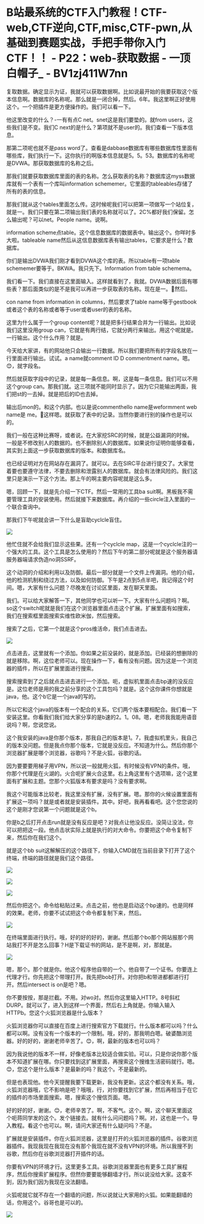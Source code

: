 # B站最系统的CTF入门教程！CTF-web,CTF逆向,CTF,misc,CTF-pwn,从基础到赛题实战，手把手带你入门CTF！！ - P22：web-获取数据 - 一顶白帽子_ - BV1zj411W7nn

复取数据。确定显示为证，我就可以获取数据啊。比如说最开始的我要获取这个版本信息啊。数据库的名称呢。那么就是一闭合掉，然后。6年。我这里啊正好使用这个。一个把插件是更方便操作的。我们可以看一下。

他这里改变的什么？-一有有点C net。snet这是我们要垫的。就from users，这些我们是不变。我们C next的是什么？第项就不是user的。我们查看一下版本信息。

那第二项呢也就不是pass word了。查看是dabbase数据库有哪些数据库性里面有哪些库，我们执行一下。这你执行的啊版本信息就是5。5。53。数据库的名称呢是DVWA。那获取数据库的名称之后。

那我们就要获取数据库里面的表的名称。怎么获取表的名称？数据库这myss数据库就有一个表有一个库叫information schememer。它里面的tableables存储了所有的表的信息。

那我们就从这个tables里面怎么传。这时候呢我们可以把第一项做写一个站位复，就是一。我们只要在第二项输出我们表的名称就可以了。2C%都好我们保留。怎么输出呢？可以net。People name。说啊。

information scheme点table。这个信息数据库的数据表中。输出这个。你咩时多大啦。tableable name然后从这信息数据库表有输出tables，它要求是什么？数据库。

你们是输出DVWA我们刚才看到DVWA这个库的表。所以table有一项table schememer要等于。BKWA。我只先下。Information from table schemema。

我们看一下。我们直接在这里面输入。这样就看到了，我就。DVWA数据后面有哪些表？那后面类似的是不是我可以再进一步获取表的名称。现在是一。🤧然后。

con name from information in columns，然后要求了table name等于gestbook或者这个表的名称或者等于user或者user的表的名称。

这里为什么属于一个group content呢？就是把多行结果合并为一行输出。比如说我们这里没用group can，它就是有两行结，它就分两行来输出。用这个呢就是。一行输出。这个什么作用？就是。

今天给大家讲，有的网站他只会输出一行数据。所以我们要把所有的字段名放在一行里面进行输出。试试。a name就comment ID D commentment name。嗯。😊，就字段名。

然后就获取字段中的记录，就是每一条信息。啊，这是每一条信息。我们可以不用这个group can。那我们就。这三项就不能同时显示了。因为它只能输出两面，我们把st的一去掉。就是把后的ID也去掉。

输出后mon的。和这个内部。也以是说commenthello name是weformment web name是 me。🤧这样嗯。就获取了表中的记录。当然你要进行别的操作也是可以的。

我们一般在这种比赛呀，或者说。在大家挖SRC的时候，就是公益漏洞的时候。一般是不修改别人的数据的。也不删除别人的数据库。如果说你证明你能够查看，其实到上面这一步获取数据库的版本。和数据库名。

也已经证明对方在网站存在漏洞了。就可以。去在SIRC平台进行提交了。大家觉着要也要遵守法律，不要去删除和泄露别人的数据库。就会有法律风险的。我们这里只是演示一下这个方法。那上午的啊主要内容呢就是这么多。

嗯，回顾一下，就是先介绍一下CTF。然后一常用的工具ba suit啊。黑板我不需要管理工具的安装使用。然后就接下来数据库。再介绍的一些circle注入里面的一个联合查询中。

那我们下午呢就会讲一下什么是盲助cyclcle盲住。

![](img/57bd78d9ef1800b4a1a745bde274e9aa_1.png)

他忙住就不会给我们显示这些果。还有一个cyclcle map，这是一个cyclcle注的一个强大的工具。这个工具是怎么使用的？然后下午的第二部分呢就是这个服务器请服务器端请求伪造no洞SSRF。

这个动洞的介绍和利用以及防御。最后一部分就是一个文件上传漏洞。他的介绍，他的检测机制和绕过方法，以及如何防御。下午是2点到5点半吧，我记得这个时间。嗯，大家有什么问题？尽晚发在讨论区里面，发在聊天里面。

我们。可以给大家解答一下，其他同学也可以听一下。大家有什么问题吗？啊。so这个switch呢就是我们在这个浏览器里面点击这个扩展。扩展里面有如搜索，我们在搜索框里面搜索实维性欧米伽，然后搜索。

搜索了之后，它第一个就是这个pros维活命，我们点击进去。

![](img/57bd78d9ef1800b4a1a745bde274e9aa_3.png)

点击进去，这里就有一个添加。你如果之前没装的，就是添加。已经装的想删除的就是移除。啊，这位老师可以。现在操作一下，看有没有问题。因为这是一个浏览器的插件，所以在扩展里面进行搜索。

搜索搜索到了之后就点击进去进行一个添加。呃，虚拟机里面点击bp速的没反应是。这位老师是用的我之前分享的这个工具包吗？就是。这个这你课件你想就是java，他。这个b它是一个java的写的。

所以它和这个java的版本有一个配合的关系，它们两个版本要相配合。我们看一下安装这里。你看我们我们给大家分享的是b速的2。1。08。嗯，老师我我能用语音说吗？啊，您说您说。

这个我安装的java是你那个版本，那我自己的版本是1。7，我虚拟机里头，我自己的版本没问题。但是我点你那个版本，它就是没反应。不知道为什么。然后你那个浏览器扩展是哪个浏览器，谷歌吗？不是火狐，谷歌的话。

因为要要要用梯子用VPN，所以说一般就用火狐，有时候没有VPN的条件。哦，你那个代理是在火湖的。火合呃扩展火合这里。右上角这里有个选项嘛，这个这里面有扩展和主题。您那个火狐版本有要求是吗？没有要求啊。

我这个可能版本比较老，我这里没有扩展，没有扩展。嗯。那你的火候设置里面有扩展这一项吗？就是或者就是安装插件。其中。好吧，我再看看吧。这个您您说的这个是刚才您说第一个问题就是这个b。

你是b之后打开点击run就是没有反应是吧？对我点让他没反应。没简让没法，你可以把把这一段。他点击状实际上就是执行的对大命令。你要把这个命令复制下来，然后你在我们这个。

就是这个bb suit这解解压的这个路径下，你输入CMD就在当前目录下打开了这个终端，终端的路径就是我们这个路径。



![](img/57bd78d9ef1800b4a1a745bde274e9aa_5.png)

![](img/57bd78d9ef1800b4a1a745bde274e9aa_6.png)

![](img/57bd78d9ef1800b4a1a745bde274e9aa_7.png)

然后你把这个。命令给粘贴过来。点击之前，他也是启动这个bp速的。也是同样的效果。老师，你要不试试把这个命令都复制下来，然后。



![](img/57bd78d9ef1800b4a1a745bde274e9aa_9.png)

在终端里面进行执行。哦，好的好的好的，谢谢。然后那个bo那个网站报那个网站我打不开是怎么回事？H是下载证书的网站，是不是啊，对，那就是。



![](img/57bd78d9ef1800b4a1a745bde274e9aa_11.png)

嗯，那个。那个就是你。他这个程序他自带的一个。他自带了一个证书。你要连上代理才行。你先把这个带理打开。我先把bob打开。对你把b和带进都都进行打开。然后intersect is on是吧？嗯。

你不要按按，那是拦截。不用。对wo对。然后你这里输入HTTP。8号斜杠DURP。就可以了，进入到这样一个界面，然后右上角就是。你输入输入HTTPb。您这个火狐浏览器是什么版本？

火狐浏览器你可以直接在百度上进行搜索官方下载就行。什么版本都可以吗？什么都可以啊。没有没有一个版本的一个限制。哦，好的，那我明白嗯。破婆酷浏览器。好的好的，谢谢老师辛苦了。😊，啊，最新的版本也可以吗？

因为我说他的版本不一样，好像老版本比较适合做实验。可以，只是你说你那个版本不知道扩展在哪。你只要找到这扩展里面，再搜索这个搜维生活密码就行。嗯。😊，您这个是什么版本？是最新的吗？我这个。不是最新的。

但是也表现他。他今天提醒我要下载更新，我没有更新。这这个都没有关系。哦，火狐浏览器哦，它不影响是吧？哦哦，行，对你要找到它扩展，然后再相当于在它的插件的市场里面搜索。嗯，搜索这个搜信页面。嗯。

好的好的好，谢谢。😊，老师辛苦了。啊，不客气。这个。啊，这个聊天里面这个呃蒋同学发的这个。发个链接去。就有什么问问题吗？啊。对，这也是一个。导入教程。看这个也可以。啊，请问大家还有什么疑问吗？不是。

扩展就是安装插件。你在火狐浏览器，这里是打开的火狐浏览器的插件。谷歌浏览器插件。我现我现在我现在没有那个我现在就不没有VPN的环境。所以我搜不到谷歌，然后你在谷歌浏览器打开插件的话。

你要有VPN的环境才行。这里更多工具。谷歌浏览器里面也有更多工具扩展程序，然后你搜索扩展程序。但然你要要能够翻墙才行。所以说没给大家。这查不到，因为我们因为我现在没法翻墙。

火狐呢就它就不存在一个翻墙的问题，所以说就让大家用的火狐。如果能翻墙的话，你用这个。谷哥也是可以的。

![](img/57bd78d9ef1800b4a1a745bde274e9aa_13.png)